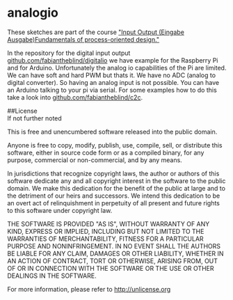 analogio
========

These sketches are part of the course ["Input Output (Eingabe Ausgabe)Fundamentals of process-oriented design."](https://interface.fh-potsdam.de/eingabe-ausgabe/)  

In the repository for the digital input output [github.com/fabiantheblind/digitalio](https://github.com/fabiantheblind/digitalio) we have example for the Raspberry Pi and for Arduino. Unfortunately the analog io capabilities of the Pi are limited. We can have soft and hard PWM but thats it. We have no ADC (analog to digital converter). So having an analog input is not possible. You can have an Arduino talking to your pi via serial. For some examples how to do this take a look into [github.com/fabiantheblind/c2c](https://github.com/fabiantheblind/c2c).  

##License  
If not further noted  

This is free and unencumbered software released into the public domain.  

Anyone is free to copy, modify, publish, use, compile, sell, or distribute this software, either in source code form or as a compiled binary, for any purpose, commercial or non-commercial, and by any means.  

In jurisdictions that recognize copyright laws, the author or authors of this software dedicate any and all copyright interest in the software to the public domain. We make this dedication for the benefit of the public at large and to the detriment of our heirs and successors. We intend this dedication to be an overt act of relinquishment in perpetuity of all present and future rights to this software under copyright law.  

THE SOFTWARE IS PROVIDED "AS IS", WITHOUT WARRANTY OF ANY KIND, EXPRESS OR IMPLIED, INCLUDING BUT NOT LIMITED TO THE WARRANTIES OF MERCHANTABILITY, FITNESS FOR A PARTICULAR PURPOSE AND NONINFRINGEMENT. IN NO EVENT SHALL THE AUTHORS BE LIABLE FOR ANY CLAIM, DAMAGES OR OTHER LIABILITY, WHETHER IN AN ACTION OF CONTRACT, TORT OR OTHERWISE, ARISING FROM, OUT OF OR IN CONNECTION WITH THE SOFTWARE OR THE USE OR OTHER DEALINGS IN THE SOFTWARE.  

For more information, please refer to <http://unlicense.org>  
